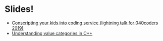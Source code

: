 # Slides!

* [Conscripting your kids into coding service (lightning talk for 040coders 2019)](https://krisvanrens.github.io/slides/lightning-talk-040coders/040coders-lightning-talk.html)
* [Understanding value categories in C++](https://krisvanrens.github.io/slides/value-categories-talk/talk.html)

